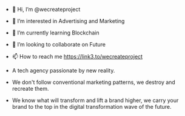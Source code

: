 - 👋 Hi, I’m @wecreateproject
- 👀 I’m interested in Advertising and Marketing
- 🌱 I’m currently learning Blockchain
- 💞️ I’m looking to collaborate on Future
- 📫 How to reach me https://link3.to/wecreateproject


- A tech agency passionate by new reality.
- We don't follow conventional marketing patterns, we destroy and recreate them.
- We know what will transform and lift a brand higher, we carry your brand to the top in the digital transformation wave of the future.

<!---
wecreateproject/wecreateproject is a ✨ special ✨ repository because its `README.md` (this file) appears on your GitHub profile.
You can click the Preview link to take a look at your changes.
--->
